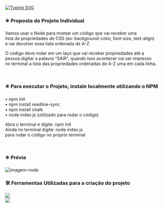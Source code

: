 [![Typing SVG](https://readme-typing-svg.demolab.com?font=Fira+Code&pause=1000&color=22A71C&width=435&lines=M%C3%B3dulo+5+%E2%80%93+Facilitando+o+dia+a+dia)](https://git.io/typing-svg)

### ✳️ Proposta do Projeto Individual <br>

Vamos usar o Node para montar um código que vai receber uma <br>
lista de propriedades de CSS (ex: background-color, font-size, text-align)  <br> e vai devolver
essa lista ordenada de A-Z. <br>

O código deve rodar em um laço que vai receber propriedades até a <br>
pessoa digitar a palavra “SAIR”, quando isso acontecer vai ser impresso <br>
no terminal a lista das propriedades ordenadas de A-Z uma em cada linha.

<br>


### ✳️ Para executar o Projeto, instale localmente utilizando o NPM <br>

• npm init  <br>
• npm install readline-sync <br>
• npm install chalk <br>
• node index.js (utilizado para rodar o código) <br>

Abra o terminal e digite: npm init <br>
Ainda no terminal digite: node index.js <br>
para rodar o código no próprio terminal 

<br>


### ✳️ Prévia

![imagem-node](https://user-images.githubusercontent.com/113525688/217077036-95938251-7141-4d4b-b094-5481b1753121.png)



### 🛠️ Ferramentas Utilizadas para a criação do projeto 
<img src="https://img.shields.io/badge/Node.js-339933?style=for-the-badge&logo=nodedotjs&logoColor=white" target="_blank"></a>  <br> 
<img src="https://img.shields.io/badge/VSCode-0078D4?style=for-the-badge&logo=visual%20studio%20code&logoColor=white" target="_blank"></a>


